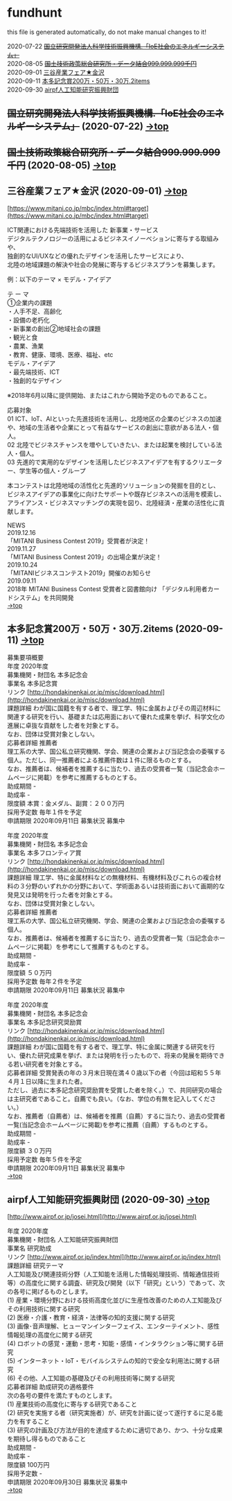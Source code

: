 # fundhunt <span id="top"></span>

<meta HTTP-EQUIV="Content-Type" CONTENT="text/html; charset=UTF8">

this file is generated automatically, do not make manual changes to it!

2020-07-22 [<strike>国立研究開発法人科学技術振興機構.「IoE社会のエネルギーシステム」</strike>](#ea6becef05)  
2020-08-05 [<strike>国土技術政策総合研究所・データ結合999.999.999千円</strike>](#b45e39cd0b)  
2020-09-01 [三谷産業フェア★金沢](#79792e2a8d)  
2020-09-11 [本多記念賞200万・50万・30万.2items](#7ac92177c4)  
2020-09-30 [airpf人工知能研究振興財団](#70159d238b)  


## <strike>国立研究開発法人科学技術振興機構.「IoE社会のエネルギーシステム」</strike>  (2020-07-22) <span id="ea6becef05"></span> <span style="color:#666;">[→top](#top)</span>

## <strike>国土技術政策総合研究所・データ結合999.999.999千円</strike>  (2020-08-05) <span id="b45e39cd0b"></span> <span style="color:#666;">[→top](#top)</span>

## 三谷産業フェア★金沢  (2020-09-01) <span id="79792e2a8d"></span> <span style="color:#666;">[→top](#top)</span>

[https://www.mitani.co.jp/mbc/index.html#target](https://www.mitani.co.jp/mbc/index.html#target)  


ICT関連における先端技術を活用した 新事業・サービス  
デジタルテクノロジーの活用によるビジネスイノーベションに寄与する取組みや、  
独創的なUI/UXなどの優れたデザインを活用したサービスにより、  
北陸の地域課題の解決や社会の発展に寄与するビジネスプランを募集します。  


例：以下のテーマ × モデル・アイデア  


テ ー マ  
①企業内の課題  
・人手不足、高齢化  
・設備の老朽化  
・新事業の創出②地域社会の課題  
・観光と食  
・農業、漁業  
・教育、健康、環境、医療、福祉、etc  
モデル・アイデア  
・最先端技術、ICT  
・独創的なデザイン  


※2018年6月以降に提供開始、またはこれから開始予定のものであること。  




応募対象  
01 ICT、IoT、AIといった先進技術を活用し、北陸地区の企業のビジネスの加速や、地域の生活者や企業にとって有益なサービスの創出に意欲がある法人・個人。  
02 北陸でビジネスチャンスを増やしていきたい、または起業を検討している法人・個人。  
03 先進的で実用的なデザインを活用したビジネスアイデアを有するクリエーター、学生等の個人・グループ  






本コンテストは北陸地域の活性化と先進的ソリューションの発掘を目的とし、  
ビジネスアイデアの事業化に向けたサポートや既存ビジネスへの活用を模索し、  
アライアンス・ビジネスマッチングの実現を図り、北陸経済・産業の活性化に貢献します。  


NEWS  
2019.12.16  
「MITANI Business Contest 2019」受賞者が決定！  
2019.11.27  
「MITANI Business Contest 2019」の出場企業が決定！  
2019.10.24  
「MITANIビジネスコンテスト2019」開催のお知らせ  
2019.09.11  
2018年 MITANI Business Contest 受賞者と図書館向け 「デジタル利用者カードシステム」を共同開発  
 <span style="color:#666;">[→top](#top)</span>


## 本多記念賞200万・50万・30万.2items  (2020-09-11) <span id="7ac92177c4"></span> <span style="color:#666;">[→top](#top)</span>

募集要項概要  
年度 2020年度  
募集機関・財団名 本多記念会  
事業名 本多記念賞  
リンク [http://hondakinenkai.or.jp/misc/download.html](http://hondakinenkai.or.jp/misc/download.html)  
課題詳細 わが国に国籍を有する者で、理工学、特に金属およびその周辺材料に関連する研究を行い、基礎または応用面において優れた成果を挙げ、科学文化の進展に卓抜な貢献をした者を対象とする。  
なお、団体は受賞対象としない。  
応募者詳細 推薦者  
理工系の大学、国公私立研究機関、学会、関連の企業および当記念会の委嘱する個人。ただし、同一推薦者による推薦件数は１件に限るものとする。  
なお、推薦者は、候補者を推薦するに当たり、過去の受賞者一覧（当記念会ホームページに掲載）を参考に推薦するものとする。  
助成期間 -  
助成率 -  
限度額 本賞：金メダル、副賞：２００万円  
採用予定数 毎年１件を予定  
申請期限 2020年09月11日 募集状況 募集中  




年度 2020年度  
募集機関・財団名 本多記念会  
事業名 本多フロンティア賞  
リンク [http://hondakinenkai.or.jp/misc/download.html](http://hondakinenkai.or.jp/misc/download.html)  
課題詳細 理工学、特に金属材料などの無機材料、有機材料及びこれらの複合材料の３分野のいずれかの分野において、学術面あるいは技術面において画期的な発見又は発明を行った者を対象とする。  
なお、団体は受賞対象としない。  
応募者詳細 推薦者  
理工系の大学、国公私立研究機関、学会、関連の企業および当記念会の委嘱する個人。  
なお、推薦者は、候補者を推薦するに当たり、過去の受賞者一覧（当記念会ホームページに掲載）を参考にして推薦するものとする。  
助成期間 -  
助成率 -  
限度額 ５０万円  
採用予定数 毎年２件を予定  
申請期限 2020年09月11日 募集状況 募集中  






年度 2020年度  
募集機関・財団名 本多記念会  
事業名 本多記念研究奨励賞  
リンク [http://hondakinenkai.or.jp/misc/download.html](http://hondakinenkai.or.jp/misc/download.html)  
課題詳細 わが国に国籍を有する者で、理工学、特に金属に関連する研究を行い、優れた研究成果を挙げ、または発明を行ったもので、将来の発展を期待できる若い研究者を対象とする。  
応募者詳細 受賞発表の年の３月末日現在満４０歳以下の者（今回は昭和５５年４月１日以降に生まれた者。  
ただし、過去に本多記念研究奨励賞を受賞した者を除く。）で、共同研究の場合は主研究者であること。自薦でも良い。（なお、学位の有無を記入してください。）  
なお、推薦者（自薦者）は、候補者を推薦（自薦）するに当たり、過去の受賞者一覧(当記念会ホームページに掲載)を参考に推薦（自薦）するものとする。  
助成期間 -  
助成率 -  
限度額 ３０万円  
採用予定数 毎年５件を予定  
申請期限 2020年09月11日 募集状況 募集中  
 <span style="color:#666;">[→top](#top)</span>


## airpf人工知能研究振興財団  (2020-09-30) <span id="70159d238b"></span> <span style="color:#666;">[→top](#top)</span>

[http://www.airpf.or.jp/josei.html](http://www.airpf.or.jp/josei.html)  


年度 2020年度  
募集機関・財団名 人工知能研究振興財団  
事業名 研究助成  
リンク [http://www.airpf.or.jp/index.html](http://www.airpf.or.jp/index.html)  
課題詳細 研究テーマ  
人工知能及び関連技術分野（人工知能を活用した情報処理技術、情報通信技術等）の高度化に関する調査、研究及び開発（以下「研究」という）であって、次の各号に掲げるものとします。  
(1) 産業・環境分野における技術高度化並びに生産性改善のための人工知能及びその利用技術に関する研究  
(2) 医療・介護・教育・経済・法律等の知的支援に関する研究  
(3) 画像･音声理解、ヒューマンインターフェイス、エンターテイメント、感性情報処理の高度化に関する研究  
(4) ロボットの感覚・運動・思考・知能・感情・インタラクション等に関する研究  
(5) インターネット・IoT・モバイルシステムの知的で安全な利用法に関する研究  
(6) その他、人工知能の基礎及びその利用技術等に関する研究  
応募者詳細 助成研究の適格要件  
次の各号の要件を満たすものとします。  
(1) 産業技術の高度化に寄与する研究であること  
(2) 研究を実施する者（研究実施者）が、研究を計画に従って遂行するに足る能力を有すること  
(3) 研究の計画及び方法が目的を達成するために適切であり、かつ、十分な成果を期待し得るものであること  
助成期間 -  
助成率 -  
限度額 100万円  
採用予定数 -  
申請期限 2020年09月30日 募集状況 募集中  
 <span style="color:#666;">[→top](#top)</span>


